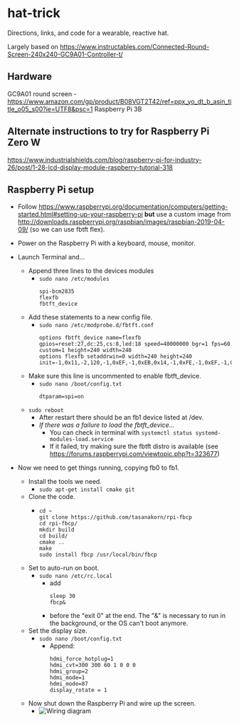 # hat-trick
Directions, links, and code for a wearable, reactive hat.

Largely based on https://www.instructables.com/Connected-Round-Screen-240x240-GC9A01-Controller-t/

## Hardware
GC9A01 round screen - https://www.amazon.com/gp/product/B08VGT2T42/ref=ppx_yo_dt_b_asin_title_o05_s00?ie=UTF8&psc=1
Raspberry Pi 3B

## Alternate instructions to try for Raspberry Pi Zero W
https://www.industrialshields.com/blog/raspberry-pi-for-industry-26/post/1-28-lcd-display-module-raspberry-tutorial-318

## Raspberry Pi setup
- Follow https://www.raspberrypi.org/documentation/computers/getting-started.html#setting-up-your-raspberry-pi **but** use a custom image from http://downloads.raspberrypi.org/raspbian/images/raspbian-2019-04-09/ (so we can use fbtft flex).
- Power on the Raspberry Pi with a keyboard, mouse, monitor.
- Launch Terminal and...
  - Append three lines to the devices modules
    - `sudo nano /etc/modules`
        ```
        spi-bcm2835
        flexfb
        fbtft_device
        ```
  - Add these statements to a new config file.
    - `sudo nano /etc/modprobe.d/fbtft.conf`
        ```
        options fbtft_device name=flexfb gpios=reset:27,dc:25,cs:8,led:18 speed=40000000 bgr=1 fps=60 custom=1 height=240 width=240
        options flexfb setaddrwin=0 width=240 height=240 init=-1,0x11,-2,120,-1,0xEF,-1,0xEB,0x14,-1,0xFE,-1,0xEF,-1,0xEB,0x14,-1,0x84,0x40,-1,0x85,0xFF,-1,0x86,0xFF,-1,0x87,0xFF,-1,0x88,0x0A,-1,0x89,0x21,-1,0x8A,0x00,-1,0x8B,0x80,-1,0x8C,0x01,-1,0x8D,0x01,-1,0x8E,0xFF,-1,0x8F,0xFF,-1,0xB6,0x00,0x20,-1,0x36,0x08,-1,0x3A,0x05,-1,0x90,0x08,0x08,0x08,0x08,-1,0xBD,0x06,-1,0xBC,0x00,-1,0xFF,0x60,0x01,0x04,-1,0xC3,0x13,-1,0xC4,0x13,-1,0xC9,0x22,-1,0xBE,0x11,-1,0xE1,0x10,0x0E,-1,0xDF,0x21,0x0c,0x02,-1,0xF0,0x45,0x09,0x08,0x08,0x26,0x2A,-1,0xF1,0x43,0x70,0x72,0x36,0x37,0x6F,-1,0xF2,0x45,0x09,0x08,0x08,0x26,0x2A,-1,0xF3,0x43,0x70,0x72,0x36,0x37,0x6F,-1,0xED,0x1B,0x0B,-1,0xAE,0x77,-1,0xCD,0x63,-1,0x70,0x07,0x07,0x04,0x0E,0x0F,0x09,0x07,0x08,0x03,-1,0xE8,0x34,-1,0x62,0x18,0x0D,0x71,0xED,0x70,0x70,0x18,0x0F,0x71,0xEF,0x70,0x70,-1,0x63,0x18,0x11,0x71,0xF1,0x70,0x70,0x18,0x13,0x71,0xF3,0x70,0x70,-1,0x64,0x28,0x29,0xF1,0x01,0xF1,0x00,0x07,-1,0x66,0x3C,0x00,0xCD,0x67,0x45,0x45,0x10,0x00,0x00,0x00,-1,0x67,0x00,0x3C,0x00,0x00,0x00,0x01,0x54,0x10,0x32,0x98,-1,0x74,0x10,0x85,0x80,0x00,0x00,0x4E,0x00,-1,0x98,0x3e,0x07,-1,0x35,-1,0x21,-1,0x11,-2,12,-1,0x29,-2,2,-3
        ```
  - Make sure this line is uncommented to enable fbtft_device.
    - `sudo nano /boot/config.txt`
        ```
        dtparam=spi=on
        ```
  - `sudo reboot`
    - After restart there should be an fb1 device listed at /dev. 
    - *If there was a failure to load the fbtft_device...*
      - You can check in terminal with `systemctl status systemd-modules-load.service`
      - If it failed, try making sure the fbtft distro is available (see https://forums.raspberrypi.com/viewtopic.php?t=323677)

- Now we need to get things running, copying fb0 to fb1.
  - Install the tools we need.
    - `sudo apt-get install cmake git`
  - Clone the code.
    - ```
      cd ~
      git clone https://github.com/tasanakorn/rpi-fbcp 
      cd rpi-fbcp/ 
      mkdir build 
      cd build/ 
      cmake .. 
      make 
      sudo install fbcp /usr/local/bin/fbcp
      ```
  - Set to auto-run on boot.
    - `sudo nano /etc/rc.local`
      - add
        ```
        sleep 30
        fbcp&
        ```
      - before the "exit 0" at the end. The "&" is necessary to run in the background, or the OS can't boot anymore.
  - Set the display size.
    - `sudo nano /boot/config.txt`
      - Append:
        ```
        hdmi_force_hotplug=1
        hdmi_cvt=300 300 60 1 0 0 0
        hdmi_group=2
        hdmi_mode=1
        hdmi_mode=87
        display_rotate = 1
        ```
  - Now shut down the Raspberry Pi and wire up the screen.
    - ![Wiring diagram](https://content.instructables.com/ORIG/F7J/6R03/KV0YKDNJ/F7J6R03KV0YKDNJ.png?auto=webp&frame=1&width=320&md=a1678bcbbe509f6a766525e2596b4b80)
    
